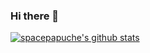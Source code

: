 ### Hi there 👋


[![spacepapuche's github stats](https://github-readme-stats.vercel.app/api?username=spacepapuche&show_icons=true&theme=algolia)](https://github.com/anuraghazra/github-readme-stats)
<!--
**spacepapuche/spacepapuche** is a ✨ _special_ ✨ repository because its `README.md` (this file) appears on your GitHub profile.

Here are some ideas to get you started:

- 🔭 I’m currently working on ...
- 🌱 I’m currently learning ...
- 👯 I’m looking to collaborate on ...
- 🤔 I’m looking for help with ...
- 💬 Ask me about ...
- 📫 How to reach me: ...
- 😄 Pronouns: ...
- ⚡ Fun fact: ...
-->
